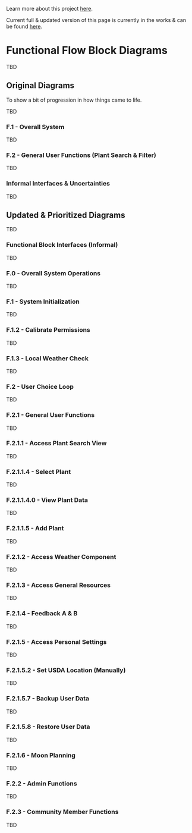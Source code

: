 Learn more about this project [here](index.md#project-description).

Current full & updated version of this page is currently in the works & can be found <a href="https://docs.google.com/document/d/1decYpeZlxtQeLBvPupJ2VFWPRHVlUZnn/edit?usp=sharing&ouid=114844884846337292418&rtpof=true&sd=true" target="_blank">here</a>.

# Functional Flow Block Diagrams

TBD

## Original Diagrams

To show a bit of progression in how things came to life.

TBD

### F.1 - Overall System

TBD

### F.2 - General User Functions (Plant Search & Filter)

TBD

### Informal Interfaces & Uncertainties

TBD

## Updated & Prioritized Diagrams

TBD

### Functional Block Interfaces (Informal)

TBD

### F.0 - Overall System Operations

TBD

### F.1 - System Initialization

TBD

### F.1.2 - Calibrate Permissions

TBD

### F.1.3 - Local Weather Check

TBD

### F.2 - User Choice Loop

TBD

### F.2.1 - General User Functions

TBD

### F.2.1.1 - Access Plant Search View

TBD

### F.2.1.1.4 - Select Plant

TBD

### F.2.1.1.4.0 - View Plant Data

TBD

### F.2.1.1.5 - Add Plant

TBD

### F.2.1.2 - Access Weather Component

TBD

### F.2.1.3 - Access General Resources

TBD

### F.2.1.4 - Feedback A & B

TBD

### F.2.1.5 - Access Personal Settings

TBD

### F.2.1.5.2 - Set USDA Location (Manually)

TBD

### F.2.1.5.7 - Backup User Data

TBD

### F.2.1.5.8 - Restore User Data

TBD

### F.2.1.6 - Moon Planning

TBD

### F.2.2 - Admin Functions

TBD

### F.2.3 - Community Member Functions

TBD
